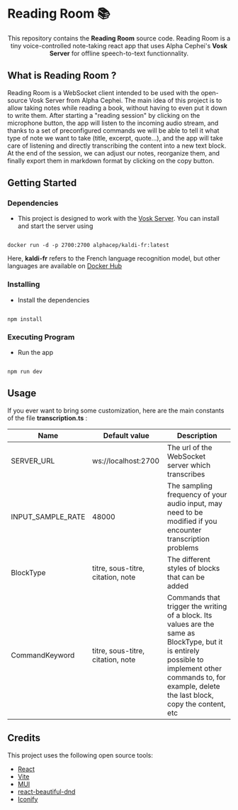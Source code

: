 # Reading Room 📚

<p align="center">
  This repository contains the <strong>Reading Room</strong> source code.
  Reading Room is a tiny voice-controlled note-taking react app that uses Alpha Cephei's <a href="https://github.com/alphacep/vosk-server"></a><strong>Vosk Server</strong> for offline speech-to-text functionnality.
</p>

## What is Reading Room ?

Reading Room is a WebSocket client intended to be used with the open-source Vosk Server from Alpha Cephei.
The main idea of this project is to allow taking notes while reading a book, without having to even put it down to write them.
After starting a "reading session" by clicking on the microphone button, the app will listen to the incoming audio stream, and thanks to a set of preconfigured commands we will be able to tell it what type of note we want to take (title, excerpt, quote...), and the app will take care of listening and directly transcribing the content into a new text block. At the end of the session, we can adjust our notes, reorganize them, and finally export them in markdown format by clicking on the copy button.

## Getting Started

### Dependencies

- This project is designed to work with the [Vosk Server](https://github.com/alphacep/vosk-server).
  You can install and start the server using

```

docker run -d -p 2700:2700 alphacep/kaldi-fr:latest
```

Here, **kaldi-fr** refers to the French language recognition model, but other languages ​​are available on [Docker Hub](https://hub.docker.com/u/alphacep)

### Installing

- Install the dependencies

```

npm install

```

### Executing Program

- Run the app

```

npm run dev

```

## Usage

If you ever want to bring some customization, here are the main constants of the file **transcription.ts** :

| Name              | Default value                     | Description                                                                                                                                                                                                 |
| ----------------- | --------------------------------- | ----------------------------------------------------------------------------------------------------------------------------------------------------------------------------------------------------------- |
| SERVER_URL        | ws://localhost:2700               | The url of the WebSocket server which transcribes                                                                                                                                                           |
| INPUT_SAMPLE_RATE | 48000                             | The sampling frequency of your audio input, may need to be modified if you encounter transcription problems                                                                                                 |
| BlockType         | titre, sous-titre, citation, note | The different styles of blocks that can be added                                                                                                                                                            |
| CommandKeyword    | titre, sous-titre, citation, note | Commands that trigger the writing of a block. Its values ​​are the same as BlockType, but it is entirely possible to implement other commands to, for example, delete the last block, copy the content, etc |

## Credits

This project uses the following open source tools:

- [React](https://react.dev/)
- [Vite](https://vitejs.dev/)
- [MUI](https://mui.com/)
- [react-beautiful-dnd](https://github.com/atlassian/react-beautiful-dnd)
- [Iconify](https://iconify.design/)
